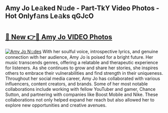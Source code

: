 ## Amy Jo Le𝚊ked N𝚞de - Part-TkY Video Photos - Hot Onlyf𝚊ns Le𝚊ks qGJcO

# <h2><a href="http://ab23987.deff.icu/?id=Amy+Jo">🔗 New 👉🔴 Amy Jo VIDEO Photos</a></h2>

[![Amy Jo N𝚞des](https://i.imgur.com/rIISA9y.gif)](http://ab23987.deff.icu/?id=Amy+Jo)
With her soulful voice, introspective lyrics, and genuine connection with her audience, Amy Jo is poised for a bright future. Her music transcends genres, offering a relatable and therapeutic experience for listeners. As she continues to grow and share her stories, she inspires others to embrace their vulnerabilities and find strength in their uniqueness. Throughout her social media career, Amy Jo has collaborated with various influencers, content creators, and brands. Some of her most notable collaborations include working with fellow YouTuber and gamer, Chance Sutton, and partnering with companies like Boost Mobile and Nike. These collaborations not only helped expand her reach but also allowed her to explore new opportunities and creative avenues.
